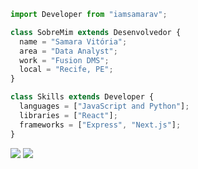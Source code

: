 ```js
import Developer from "iamsamarav";

class SobreMim extends Desenvolvedor {
  name = "Samara Vitória";
  area = "Data Analyst";
  work = "Fusion DMS";
  local = "Recife, PE";
}

class Skills extends Developer {
  languages = ["JavaScript and Python"];
  libraries = ["React"];
  frameworks = ["Express", "Next.js"];
}
```

<p align="left">
  <a href="#" alt="Gmail">
  <img src="https://img.shields.io/badge/-Gmail-FF0000?style=flat-square&labelColor=FF0000&logo=gmail&logoColor=white&link=LINK-DO-SEU-GMAIL" /></a>

  <a href="https://www.linkedin.com/in/iamsamarav/" alt="LinkedIn">
  <img src="https://img.shields.io/badge/-Linkedin-0e76a8?style=flat-square&logo=Linkedin&logoColor=white&link=LINK-DO-SEU-LINKEDIN" /></a>

</p>

